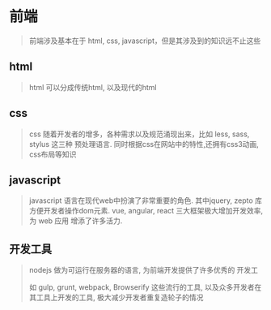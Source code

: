 # 前端

> 前端涉及基本在于 html, css, javascript，但是其涉及到的知识远不止这些

## html

> html 可以分成传统html, 以及现代的html

## css

> css 随着开发者的增多，各种需求以及规范涌现出来，比如 less, sass, stylus 这三种 预处理语言. 同时根据css在网站中的特性,还拥有css3动画, css布局等知识

## javascript

> javascript 语言在现代web中扮演了非常重要的角色. 其中jquery, zepto 库 方便开发者操作dom元素. vue, angular, react 三大框架极大增加开发效率, 为 web 应用 增添了许多活力.

## 开发工具

> nodejs 做为可运行在服务器的语言, 为前端开发提供了许多优秀的 开发工
>
> 如 gulp, grunt, webpack, Browserify 这些流行的工具, 以及众多开发者在其工具上开发的工具, 极大减少开发者重复造轮子的情况



